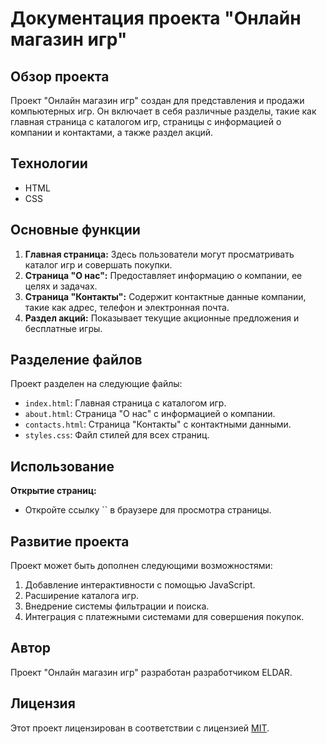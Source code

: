 # Документация проекта "Онлайн магазин игр"

## Обзор проекта

Проект "Онлайн магазин игр" создан для представления и продажи компьютерных игр. Он включает в себя различные разделы, такие как главная страница с каталогом игр, страницы с информацией о компании и контактами, а также раздел акций.

## Технологии

- HTML
- CSS

## Основные функции

1. **Главная страница:** Здесь пользователи могут просматривать каталог игр и совершать покупки.
2. **Страница "О нас":** Предоставляет информацию о компании, ее целях и задачах.
3. **Страница "Контакты":** Содержит контактные данные компании, такие как адрес, телефон и электронная почта.
4. **Раздел акций:** Показывает текущие акционные предложения и бесплатные игры.

## Разделение файлов

Проект разделен на следующие файлы:

- `index.html`: Главная страница с каталогом игр.
- `about.html`: Страница "О нас" с информацией о компании.
- `contacts.html`: Страница "Контакты" с контактными данными.
- `styles.css`: Файл стилей для всех страниц.

## Использование

**Открытие страниц:**
   - Откройте ссылку `` в браузере для просмотра страницы.

## Развитие проекта

Проект может быть дополнен следующими возможностями:

1. Добавление интерактивности с помощью JavaScript.
2. Расширение каталога игр.
3. Внедрение системы фильтрации и поиска.
4. Интеграция с платежными системами для совершения покупок.

## Автор

Проект "Онлайн магазин игр" разработан разработчиком ELDAR.

## Лицензия

Этот проект лицензирован в соответствии с лицензией [MIT](https://opensource.org/licenses/MIT).
